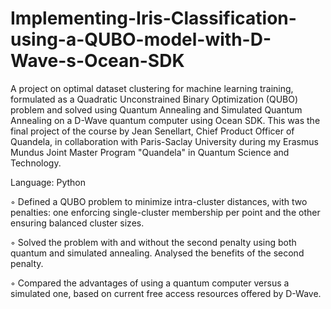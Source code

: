 # Implementing-Iris-Classification-using-a-QUBO-model-with-D-Wave-s-Ocean-SDK
A project on optimal dataset clustering for machine learning training, formulated as a Quadratic Unconstrained Binary Optimization (QUBO) problem and solved using Quantum Annealing and Simulated Quantum Annealing on a D-Wave quantum computer using Ocean SDK. This was the final project of the course by Jean Senellart, Chief Product Officer of Quandela, in collaboration with Paris-Saclay University during my Erasmus Mundus Joint Master Program "Quandela" in Quantum Science and Technology.

Language: Python

◦ Defined a QUBO problem to minimize intra-cluster distances, with two penalties: one enforcing single-cluster membership per point and the other ensuring balanced cluster sizes.

◦ Solved the problem with and without the second penalty using both quantum and simulated annealing. Analysed the benefits of the second penalty.

◦ Compared the advantages of using a quantum computer versus a simulated one, based on current free access resources offered by D-Wave.
